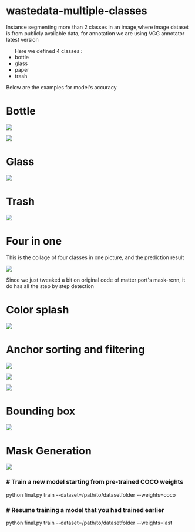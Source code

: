 # wastedata-multiple-classes
Instance segmenting more than 2 classes in an image,where image dataset is from publicly available data, for annotation we are using VGG annotator latest version


<ul>Here we defined 4 classes :
  <li>bottle</li>
  <li>glass</li>
  <li>paper</li>
  <li>trash</li>
</ul>
  
  
Below are the examples for model's accuracy
<h1>Bottle</h1>

![](jarpred/bottleres.jpg )


![](jarpred/bottleres2.jpg )


<h1>Glass</h1>

![](jarpred/jarres.jpg )


<h1>Trash</h1>

![](jarpred/trashres.jpg )


<h1>Four in one</h1>
This is the collage of four classes in one picture, and the prediction result

![](jarpred/collageres.jpg )



Since we just tweaked a bit on original code of matter port's mask-rcnn, it do has all the step by step detection


<h1>Color splash</h1>

![](jarpred/jar-splash.png )


<h1>Anchor sorting and filtering</h1>

![](jarpred/jar-anc-ref.png )

![](jarpred/jar-anchors.png )

![](jarpred/jar-ref3.png )


<h1>Bounding box</h1>

![](jarpred/jarbox.png )


<h1>Mask Generation</h1>

![](jarpred/jar-mask.png )



<h3># Train a new model starting from pre-trained COCO weights</h3>
      python final.py train --dataset=/path/to/datasetfolder --weights=coco

<h3># Resume training a model that you had trained earlier</h3>
      python final.py train --dataset=/path/to/datasetfolder --weights=last

